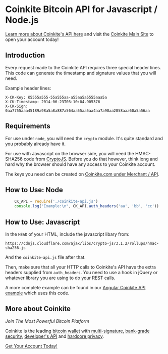 # Coinkite Bitcoin API for Javascript / Node.js

[Learn more about Coinkite's API here](https://docs.coinkite.com/)
and visit the [Coinkite Main Site](https://coinkite.com/) to open your
account today!

## Introduction

Every request made to the Coinkite API requires three special header
lines. This code can generate the timestamp and signature values that
you will need.

Example header lines:

	X-CK-Key: K5555a555-55a555aa-a55aa5a5555aaa5a
	X-CK-Timestamp: 2014-06-23T03:10:04.905376
	X-CK-Sign: 0aa7755aaa45189a98a5a8a887a564aa55aa5aa4aa7a98aa2858aaa60a5a56aa


## Requirements

For use under `node`, you will need the `crypto` module. It's quite standard and
you probably already have it.

For use with Javascript on the browser side, you will need the
HMAC-SHA256 code from [CryptoJS](http://crypto-js.googlecode.com).
Before you do that however, think long and hard why the browser should
have any access to your Coinkite account.

The keys you need can be created on
[Coinkite.com under Merchant / API]([https://coinkite.com/merchant/api).


## How to Use: Node

````javascript
	CK_API = require('./coinkite-api.js')
	console.log("Example:\n", CK_API.auth_headers('aa', 'bb', 'cc'))
````

## How to Use: Javascript

In the `HEAD` of your HTML, include the javascript libary from:

	https://cdnjs.cloudflare.com/ajax/libs/crypto-js/3.1.2/rollups/hmac-sha256.js

And the `coinkite-api.js` file after that.

Then, make sure that all your HTTP calls to Coinkite's API have the extra
headers supplied from `auth_headers`. You need to use a hook in jQuery or
whatever library you are using to do your REST calls.

A more complete example can be found in our 
[Angular Coinkite API example](https://github.com/coinkite/coinkite-angular)
which uses this code.


## More about Coinkite

_Join The Most Powerful Bitcoin Platform_

Coinkite is the leading [bitcoin wallet](https://coinkite.com/faq/features) with
[multi-signature](https://coinkite.com/faq/multisig),
[bank-grade security](https://coinkite.com/faq/security),
[developer's API](https://coinkite.com/faq/developers) and [hardcore privacy](https://coinkite.com/privacy).

[Get Your Account Today!](https://coinkite.com/)
